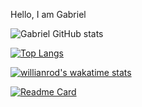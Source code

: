 Hello, I am Gabriel

![Gabriel GitHub stats](https://github-readme-stats.vercel.app/api?username=GabrielTonhatti&count_private=true&show_icons=true&theme=dracula&hide_border=true&include_all_commits=true)

[![Top Langs](https://github-readme-stats.vercel.app/api/top-langs/?username=GabrielTonhatti&layout=compact&theme=dracula)](https://github.com/anuraghazra/github-readme-stats)

[![willianrod's wakatime stats](https://github-readme-stats.vercel.app/api/wakatime?username=GabrielTonhatti&theme=dracula)](https://github.com/anuraghazra/github-readme-stats)

[![Readme Card](https://github-readme-stats.vercel.app/api/pin/?username=GabrielTonhatti&repo=Estudos-JavaScript&theme=dracula&show_owner=true)](https://github.com/anuraghazra/github-readme-stats)

